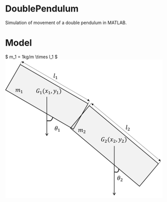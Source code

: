 # DoublePendulum
Simulation of movement of a double pendulum in MATLAB. 

# Model
$ m_1 = 1kg/m \times l_1 $
![Model image](image.png)
